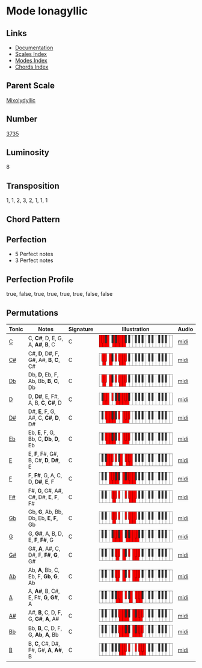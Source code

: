 # Mode Ionagyllic

## Links

- [Documentation](README.md)
- [Scales Index](Scales.md)
- [Modes Index](Modes.md)
- [Chords Index](Chords.md)

## Parent Scale

[Mixolydyllic](ScaleMixolydyllic.md)

## Number

[3735](https://ianring.com/musictheory/scales/3735)

## Luminosity

8

## Transposition

1, 1, 2, 3, 2, 1, 1, 1

## Chord Pattern



## Perfection

- 5 Perfect notes
- 3 Perfect notes

## Perfection Profile

true, false, true, true, true, true, false, false

## Permutations

| Tonic | Notes | Signature | Illustration | Audio |
|-------|-------|-----------|--------------|-------|
| [C](ModeCNaturalIonagyllic.md) | C, **C#**, D, E, G, A, **A#**, **B**, C | C | ![CNaturalIonagyllic](ModeCNaturalIonagyllic.png) | [midi](https://github.com/edipermadi/music/blob/main/docs/ModeCNaturalIonagyllic.mid?raw=true) |
| [C#](ModeCSharpIonagyllic.md) | C#, **D**, D#, F, G#, A#, **B**, **C**, C# | C | ![CSharpIonagyllic](ModeCSharpIonagyllic.png) | [midi](https://github.com/edipermadi/music/blob/main/docs/ModeCSharpIonagyllic.mid?raw=true) |
| [Db](ModeDFlatIonagyllic.md) | Db, **D**, Eb, F, Ab, Bb, **B**, **C**, Db | C | ![DFlatIonagyllic](ModeDFlatIonagyllic.png) | [midi](https://github.com/edipermadi/music/blob/main/docs/ModeDFlatIonagyllic.mid?raw=true) |
| [D](ModeDNaturalIonagyllic.md) | D, **D#**, E, F#, A, B, **C**, **C#**, D | C | ![DNaturalIonagyllic](ModeDNaturalIonagyllic.png) | [midi](https://github.com/edipermadi/music/blob/main/docs/ModeDNaturalIonagyllic.mid?raw=true) |
| [D#](ModeDSharpIonagyllic.md) | D#, **E**, F, G, A#, C, **C#**, **D**, D# | C | ![DSharpIonagyllic](ModeDSharpIonagyllic.png) | [midi](https://github.com/edipermadi/music/blob/main/docs/ModeDSharpIonagyllic.mid?raw=true) |
| [Eb](ModeEFlatIonagyllic.md) | Eb, **E**, F, G, Bb, C, **Db**, **D**, Eb | C | ![EFlatIonagyllic](ModeEFlatIonagyllic.png) | [midi](https://github.com/edipermadi/music/blob/main/docs/ModeEFlatIonagyllic.mid?raw=true) |
| [E](ModeENaturalIonagyllic.md) | E, **F**, F#, G#, B, C#, **D**, **D#**, E | C | ![ENaturalIonagyllic](ModeENaturalIonagyllic.png) | [midi](https://github.com/edipermadi/music/blob/main/docs/ModeENaturalIonagyllic.mid?raw=true) |
| [F](ModeFNaturalIonagyllic.md) | F, **F#**, G, A, C, D, **D#**, **E**, F | C | ![FNaturalIonagyllic](ModeFNaturalIonagyllic.png) | [midi](https://github.com/edipermadi/music/blob/main/docs/ModeFNaturalIonagyllic.mid?raw=true) |
| [F#](ModeFSharpIonagyllic.md) | F#, **G**, G#, A#, C#, D#, **E**, **F**, F# | C | ![FSharpIonagyllic](ModeFSharpIonagyllic.png) | [midi](https://github.com/edipermadi/music/blob/main/docs/ModeFSharpIonagyllic.mid?raw=true) |
| [Gb](ModeGFlatIonagyllic.md) | Gb, **G**, Ab, Bb, Db, Eb, **E**, **F**, Gb | C | ![GFlatIonagyllic](ModeGFlatIonagyllic.png) | [midi](https://github.com/edipermadi/music/blob/main/docs/ModeGFlatIonagyllic.mid?raw=true) |
| [G](ModeGNaturalIonagyllic.md) | G, **G#**, A, B, D, E, **F**, **F#**, G | C | ![GNaturalIonagyllic](ModeGNaturalIonagyllic.png) | [midi](https://github.com/edipermadi/music/blob/main/docs/ModeGNaturalIonagyllic.mid?raw=true) |
| [G#](ModeGSharpIonagyllic.md) | G#, **A**, A#, C, D#, F, **F#**, **G**, G# | C | ![GSharpIonagyllic](ModeGSharpIonagyllic.png) | [midi](https://github.com/edipermadi/music/blob/main/docs/ModeGSharpIonagyllic.mid?raw=true) |
| [Ab](ModeAFlatIonagyllic.md) | Ab, **A**, Bb, C, Eb, F, **Gb**, **G**, Ab | C | ![AFlatIonagyllic](ModeAFlatIonagyllic.png) | [midi](https://github.com/edipermadi/music/blob/main/docs/ModeAFlatIonagyllic.mid?raw=true) |
| [A](ModeANaturalIonagyllic.md) | A, **A#**, B, C#, E, F#, **G**, **G#**, A | C | ![ANaturalIonagyllic](ModeANaturalIonagyllic.png) | [midi](https://github.com/edipermadi/music/blob/main/docs/ModeANaturalIonagyllic.mid?raw=true) |
| [A#](ModeASharpIonagyllic.md) | A#, **B**, C, D, F, G, **G#**, **A**, A# | C | ![ASharpIonagyllic](ModeASharpIonagyllic.png) | [midi](https://github.com/edipermadi/music/blob/main/docs/ModeASharpIonagyllic.mid?raw=true) |
| [Bb](ModeBFlatIonagyllic.md) | Bb, **B**, C, D, F, G, **Ab**, **A**, Bb | C | ![BFlatIonagyllic](ModeBFlatIonagyllic.png) | [midi](https://github.com/edipermadi/music/blob/main/docs/ModeBFlatIonagyllic.mid?raw=true) |
| [B](ModeBNaturalIonagyllic.md) | B, **C**, C#, D#, F#, G#, **A**, **A#**, B | C | ![BNaturalIonagyllic](ModeBNaturalIonagyllic.png) | [midi](https://github.com/edipermadi/music/blob/main/docs/ModeBNaturalIonagyllic.mid?raw=true) |
